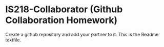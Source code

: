 # IS218-Collaborator (Github Collaboration Homework)
Create a github repository and add your partner to it.
This is the Readme textfile.

